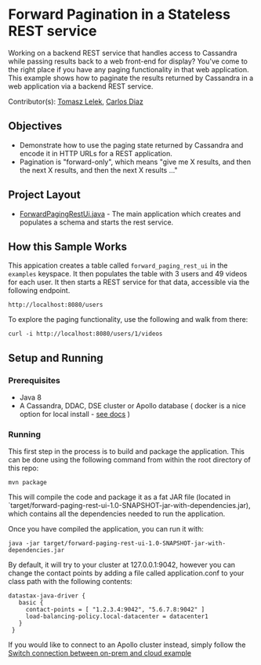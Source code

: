 # Forward Pagination in a Stateless REST service
Working on a backend REST service that handles access to Cassandra while passing results back to a web front-end for display? You've come to the right place if you have any paging functionality in that web application. This example shows how to paginate the results returned by Cassandra in a web application via a backend REST service.  


Contributor(s): [Tomasz Lelek](https://github.com/tomekl007), [Carlos Diaz](https://github.com/crdiaz324)

## Objectives
* Demonstrate how to use the paging state returned by Cassandra and encode it in HTTP URLs for a REST application.
* Pagination is "forward-only", which means "give me X results, and then the next X results, and then the next X results ..."


## Project Layout
*  [ForwardPagingRestUi.java](/src/main/java/com/datastax/examples/ForwardPagingRestUi.java) - The main application which creates and populates a schema and starts the rest service.


## How this Sample Works
This appication creates a table called `forward_paging_rest_ui` in the `examples` keyspace.  It then populates the table with 3 users and 49 videos for each user. It then starts a REST service for that data, accessible via the following endpoint.

`http://localhost:8080/users` 

To explore the paging functionality, use the following and walk from there:

`curl -i http://localhost:8080/users/1/videos`

## Setup and Running

### Prerequisites
* Java 8
* A Cassandra, DDAC, DSE cluster or Apollo database ( docker is a nice option for local install - [see docs](https://docs.datastax.com/en/docker/doc/docker/dockerQuickStart.html) )

### Running
This first step in the process is to build and package the application.  This can be done using the following command from within the root directory of this repo:

`mvn package`

This will compile the code and package it as a fat JAR file (located in `target/forward-paging-rest-ui-1.0-SNAPSHOT-jar-with-dependencies.jar), 
which contains all the dependencies needed to run the application.

Once you have compiled the application, you can run it with:

`java -jar target/forward-paging-rest-ui-1.0-SNAPSHOT-jar-with-dependencies.jar`

By default, it will try to your cluster at 127.0.0.1:9042, however you can change the contact points by adding a file called application.conf to your class path with the following contents:

```
datastax-java-driver {
   basic {
     contact-points = [ "1.2.3.4:9042", "5.6.7.8:9042" ]
     load-balancing-policy.local-datacenter = datacenter1
   }
 }
 ```

If you would like to connect to an Apollo cluster instead, simply follow the [Switch connection between on-prem and cloud example](https://github.com/DataStax-Examples/switch-connection-java)
